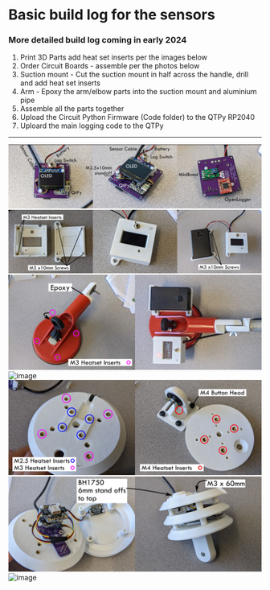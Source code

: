 # Basic build log for the sensors

### More detailed build log coming in early 2024

1. Print 3D Parts add heat set inserts per the images below
2. Order Circuit Boards - assemble per the photos below
3. Suction mount - Cut the suction mount in half across the handle, drill and add heat set inserts
4. Arm - Epoxy the arm/elbow parts into the suction mount and aluminium pipe
5. Assemble all the parts together
6. Upload the Circuit Python Firmware (Code folder) to the QTPy RP2040
7. Uploard the main logging code to the QTPy
---
![image](./img/Main_Temp_Board_med.jpg)
![image](./img/main_Temp_case_med.jpg)
![image](./img/Temp_suction_m.jpg)
![image](./img/Top_MLX_stack_med.jpg.jpg)
![image](./img/Temp_Top_inserts_med.jpg)
![image](./img/Top_finished_med.jpg)
![image](./img/PXL_20221130_204053478.jpg)
